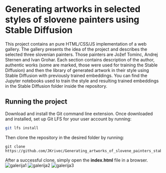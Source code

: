 # Generating artworks in selected styles of slovene painters using Stable Diffusion
This project contains an pure HTML/CSS/JS implementation of a web gallery.
The gallery presents the idea of the project and describes the selected three slovenian painters.
Those painters are Jožef Tominc, Andrej Sternen and Ivan Grohar. Each section contains description of the author, authentic works
(some are marked, those were used for training the Stable Diffusion) and then the library of generated artwork in their style using Stable Diffusion
with previously trained embeddings.
You can find the Jupyter notebooks used to train the style and resulting trained embeddings in the Stable Diffusion folder inside the repository.

## Running the project
Download and install the Git command line extension. Once downloaded and installed, set up Git LFS for your user account by running:
```bash
git lfs install
```
Then clone the repository in the desired folder by running:
```shell
git clone https://github.com/JKrivec/Generating_artworks_of_slovene_painters_stable_diffusion.git
```

After a successful clone, simply open the **index.html** file in a browser.
![galerija1](https://user-images.githubusercontent.com/32847450/212778544-fa9af121-3d93-42e0-a50a-1c64602eeac2.jpg)
![galerija2](https://user-images.githubusercontent.com/32847450/212778555-eeb7c0d6-58c4-45a0-8ce5-2ca51bed2e73.jpg)
![galerija3](https://user-images.githubusercontent.com/32847450/212778560-8572aa53-5236-4d4c-a84e-3a66a6bfcdbe.jpg)
